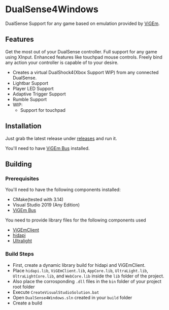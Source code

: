 # DualSense4Windows
DualSense Support for any game based on emulation provided by [ViGEm](https://github.com/ViGEm/ViGEmClient).

## Features
Get the most out of your DualSense controller. 
Full support for any game using XInput.
Enhanced features like touchpad mouse controls.
Freely bind any action your controller is capable of to your desire.
* Creates a virtual DualShock4(Xbox Support WIP) from any connected DualSense.
* Lightbar Support
* Player LED Support
* Adaptive Trigger Support
* Rumble Support
* WIP:
  * Support for touchpad

## Installation
Just grab the latest release under [releases](https://github.com/broken-bytes/DualSense4Windows/releases) and run it.

You'll need to have [ViGEm Bus](https://github.com/ViGEm/ViGEmBus) installed.

## Building
### Prerequisites
You'll need to have the following components installed:
* CMake(tested with 3.14)
* Visual Studio 2019 (Any Edition)
* [ViGEm Bus](https://github.com/ViGEm/ViGEmBus)

You need to provide library files for the following components used
* [ViGEmClient](https://github.com/ViGEm/ViGEmClient)
* [hidapi](https://github.com/libusb/hidapi)
* [Ultralight](https://github.com/ultralight-ux/Ultralight)

### Build Steps
* First, create a dynamic library build for hidapi and ViGEmClient.
* Place `hidapi.lib`, `ViGEmClient.lib`, `AppCore.lib`, `UltraLight.lib`, `UltraLightCore.lib`, and `WebCore.lib` inside the `lib` folder of the project.
* Also place the corrosponding `.dll` files in the `bin` folder of your project root folder
* Execute `CreateVisualStudioSolution.bat`
* Open `DualSense4Windows.sln` created in your `build` folder
* Create a build

